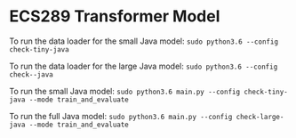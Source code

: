 # ECS289 Transformer Model

To run the data loader for the small Java model:
`sudo python3.6 --config check-tiny-java`

To run the data loader for the large Java model:
`sudo python3.6 --config check--java`

To run the small Java model:
`sudo python3.6 main.py --config check-tiny-java --mode train_and_evaluate`

To run the full Java model:
`sudo python3.6 main.py --config check-large-java --mode train_and_evaluate`
